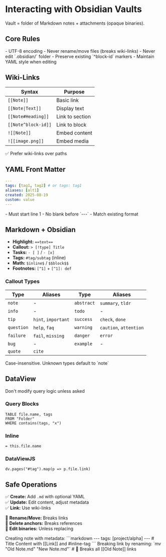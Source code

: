 # Interacting with Obsidian Vaults

Vault = folder of Markdown notes + attachments (opaque binaries).

## Core Rules

<required>
- UTF-8 encoding
- Never rename/move files (breaks wiki-links)
- Never edit `.obsidian/` folder
- Preserve existing `^block-id` markers
- Maintain YAML style when editing
</required>

## Wiki-Links

| Syntax              | Purpose         |
| ------------------- | --------------- |
| `[[Note]]`          | Basic link      |
| `[[Note\|Text]]`    | Display text    |
| `[[Note#Heading]]`  | Link to section |
| `[[Note^block-id]]` | Link to block   |
| `![[Note]]`         | Embed content   |
| `![[image.png]]`    | Embed media     |

✅ Prefer wiki-links over paths

## YAML Front Matter

```yaml
---
tags: [tag1, tag2] # or tags: tag1
aliases: [alt1]
created: 2025-08-19
custom: value
---
```

<critical>
- Must start line 1
- No blank before `---`
- Match existing format
</critical>

## Markdown + Obsidian

- **Highlight:** `==text==`
- **Callout:** `> [!type] Title`
- **Tasks:** `- [ ]` / `- [x]`
- **Tags:** `#tag/subtag` (inline)
- **Math:** `$inline$` / `$$block$$`
- **Footnotes:** `[^1]` + `[^1]: def`

### Callout Types

| Type       | Aliases             | Type       | Aliases                |
| ---------- | ------------------- | ---------- | ---------------------- |
| `note`     | -                   | `abstract` | `summary`, `tldr`      |
| `info`     | -                   | `todo`     | -                      |
| `tip`      | `hint`, `important` | `success`  | `check`, `done`        |
| `question` | `help`, `faq`       | `warning`  | `caution`, `attention` |
| `failure`  | `fail`, `missing`   | `danger`   | `error`                |
| `bug`      | -                   | `example`  | -                      |
| `quote`    | `cite`              |            |                        |

<critical>
Case-insensitive. Unknown types default to `note`
</critical>

## DataView

<danger>
Don't modify query logic unless asked
</danger>

### Query Blocks

```dataview
TABLE file.name, tags
FROM "Folder"
WHERE contains(tags, "x")
```

### Inline

`= this.file.name`

### DataViewJS

```dataviewjs
dv.pages("#tag").map(p => p.file.link)
```

## Safe Operations

✅ **Create:** Add `.md` with optional YAML  
✅ **Update:** Edit content, adjust metadata  
✅ **Link:** Use wiki-links

🚫 **Rename/Move:** Breaks links  
🚫 **Delete anchors:** Breaks references  
🚫 **Edit binaries:** Unless replacing

<example type="valid">
Creating note with metadata:
```markdown
---
tags: [project/alpha]
---
# Title
Content with [[Link]] and #inline-tag
```
</example>

<example type="invalid">
Breaking link by renaming:
`mv "Old Note.md" "New Note.md"`  # 🚫 Breaks all [[Old Note]] links
</example>
